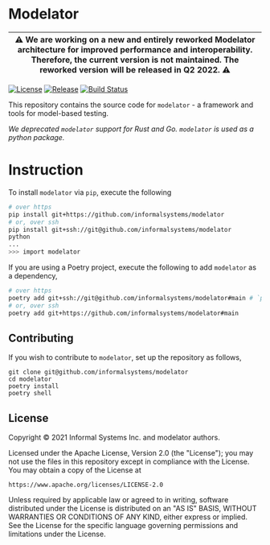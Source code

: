 # Modelator

| ⚠️ We are working on a new and entirely reworked Modelator architecture for improved performance and interoperability. Therefore, the current version is not maintained. The reworked version will be released in Q2 2022. ⚠️ |
| ----------------------------------------------------------------------------------------------------------------------------------------------------------------------------------------------------------------------------- |

[![License](https://img.shields.io/badge/License-Apache%202.0-blue.svg)](LICENSE)
[![Release](https://img.shields.io/github/v/release/informalsystems/modelator?sort=semver&include_prereleases)](https://github.com/informalsystems/modelator/releases)
[![Build Status](https://github.com/informalsystems/modelator/actions/workflows/python.yml/badge.svg)](https://github.com/informalsystems/modelator/actions/workflows/python.yml)

This repository contains the source code for `modelator` - a framework and tools for model-based testing.

_We deprecated `modelator` support for Rust and Go. `modelator` is used as a python package._

# Instruction

To install `modelator` via `pip`, execute the following

```sh
# over https
pip install git+https://github.com/informalsystems/modelator
# or, over ssh
pip install git+ssh://git@github.com/informalsystems/modelator
python
...
>>> import modelator
```

If you are using a Poetry project, execute the following to add `modelator` as a dependency,

```sh
# over https
poetry add git+ssh://git@github.com/informalsystems/modelator#main # `poetry` assumes `master` as default branch
# or, over ssh
poetry add git+https://github.com/informalsystems/modelator#main
```

## Contributing

If you wish to contribute to `modelator`, set up the repository as follows,

```
git clone git@github.com/informalsystems/modelator
cd modelator
poetry install
poetry shell
```

## License

Copyright © 2021 Informal Systems Inc. and modelator authors.

Licensed under the Apache License, Version 2.0 (the "License"); you may not use the files in this repository except in compliance with the License. You may obtain a copy of the License at

    https://www.apache.org/licenses/LICENSE-2.0

Unless required by applicable law or agreed to in writing, software distributed under the License is distributed on an "AS IS" BASIS, WITHOUT WARRANTIES OR CONDITIONS OF ANY KIND, either express or implied. See the License for the specific language governing permissions and limitations under the License.

